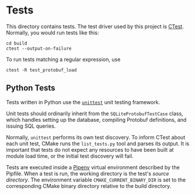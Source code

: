 # Tests

This directory contains tests. The test driver used by this project is
[CTest][]. Normally, you would run tests like this:

    cd build
    ctest --output-on-failure

To run tests matching a regular expression, use

    ctest -R test_protobuf_load

[CTest]: https://cmake.org/cmake/help/latest/manual/ctest.1.html


## Python Tests

Tests written in Python use the [`unittest`][pyunittest] unit testing framework.

[pyunittest]: https://docs.python.org/3/library/unittest.html

Unit tests should ordinarily inherit from the `SQLiteProtobufTestCase` class,
which handles setting up the database, compiling Protobuf definitions, and
issuing SQL queries.

Normally, `unittest` performs its own test discovery. To inform CTest about each
unit test, CMake runs the `list_tests.py` tool and parses its output. It is
important that tests do not expect any resources to have been built at module
load time, or the initial test discovery will fail.

Tests are executed inside a [Pipenv][] virtual environment described by the
Pipfile. When a test is run, the working directory is the test's *source
directory*. The environment variable `CMAKE_CURRENT_BINARY_DIR` is set to the
corresponding CMake binary directory relative to the build directory.

[Pipenv]: https://github.com/pypa/pipenvv
